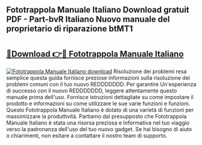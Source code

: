 ## Fototrappola Manuale Italiano Download gratuit PDF - Part-bvR Italiano Nuovo manuale del proprietario di riparazione btMT1

# <h2><a href="http://dfdky73.blite.top/?on=Fototrappola+Manuale+Italiano">🔗Download 👉🔴 Fototrappola Manuale Italiano</a></h2>

[![Fototrappola Manuale Italiano download](https://i.imgur.com/lujVjoI.png)](http://dfdky73.blite.top/?on=Fototrappola+Manuale+Italiano)
Risoluzione dei problemi resa semplice questa guida fornisce preziose informazioni sulla risoluzione dei problemi comuni con il tuo nuovo REDDDDDDD. Per garantire Un'esperienza di successo con il nuovo REDDDDDDD, leggere attentamente questo manuale prima dell'uso. Fornisce istruzioni dettagliate su come impostare il prodotto e informazioni su come utilizzare le sue varie funzioni e funzioni. Questo Fototrappola Manuale Italiano è dotato di una varietà di funzioni per massimizzare la produttività. Partiamo dal presupposto che Fototrappola Manuale Italiano è stata una risorsa preziosa e Informativa nel tuo viaggio verso la padronanza dell'uso del tuo nuovo gadget. Se hai bisogno di aiuto o chiarimenti, non esitare a contattare il nostro team di supporto.
